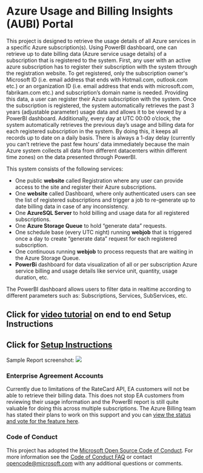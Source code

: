 # Azure Usage and Billing Insights (AUBI) Portal

This project is designed to retrieve the usage details of all Azure services in a specific Azure subscription(s). Using PowerBI dashboard, one can retrieve up to date billing data (Azure service usage details) of a subscription that is registered to the system. 
First, any user with an active azure subscription has to register their subscription with the system through the registration website. To get registered, only the subscription owner's Microsoft ID (i.e. email address that ends with Hotmail.com, outlook.com etc.) or an organization ID (i.e. email address that ends with microsoft.com, fabrikam.com etc.) and subscription’s domain name is needed. Providing this data, a user can register their Azure subscription with the system.
Once the subscription is registered, the system automatically retrieves the past 3 years (adjustable parameter) usage data and allows it to be viewed by a PowerBI dashboard.
Additionally, every day at UTC 00:00 o’clock, the system automatically retrieves the previous day’s usage and billing data for each registered subscription in the system. By doing this, it keeps all records up to date on a daily basis. 
There is always a 1-day delay (currently you can’t retrieve the past few hours’ data immediately because the main Azure system collects all data from different datacenters within different time zones) on the data presented through PowerBI.

This system consists of the following services:
- One public **website** called Registration where any user can provide access to the site and register their Azure subscriptions.
- One **website** called Dashboard, where only authenticated users can see the list of registered subscriptions and trigger a job to re-generate up to date billing data in case of any inconsistency.
- One **AzureSQL Server** to hold billing and usage data for all registered subscriptions.
- One **Azure Storage Queue** to hold “generate data” requests.
- One schedule base (every UTC night) running **webjob** that is triggered once a day to create “generate data” request for each registered subscription.
- One continuous running **webjob** to process requests that are waiting in the Azure Storage Queue.
- **PowerBi** dashboard for data visualization of all or per subscription Azure service billing and usage details like service unit, quantity, usage duration, etc.


The PowerBI dashboard allows users to filter data in realtime according to different parameters such as: Subscriptions, Services, SubServices, etc.

## Click for [video tutorial](https://channel9.msdn.com/blogs/Mustafa-Kasap/How-to-Setup-the-Azure-Usage--Billing-Portal) on end to end Setup Instructions
## Click for [Setup Instructions](./Documentation/HOWTO.md)

Sample Report screenshot:
![](./Documentation/imgs/img21.png)  

### Enterprise Agreement Accounts

Currently due to limitations of the RateCard API, EA customers will not be able to retrieve their billing data.  This does not stop EA customers from reviewing their usage information and the PowerBI report is still quite valuable for doing this across multiple subscriptions.  The Azure Billing team has stated their plans to work on this support and you can [view the status and vote for the feature here](https://feedback.azure.com/forums/170030-signup-and-billing/suggestions/7662687-show-billing-usage-information-with-ea-subscriptio).

### Code of Conduct

This project has adopted the [Microsoft Open Source Code of Conduct](https://opensource.microsoft.com/codeofconduct/). For more information see the [Code of Conduct FAQ](https://opensource.microsoft.com/codeofconduct/faq/) or contact [opencode@microsoft.com](mailto:opencode@microsoft.com) with any additional questions or comments.
